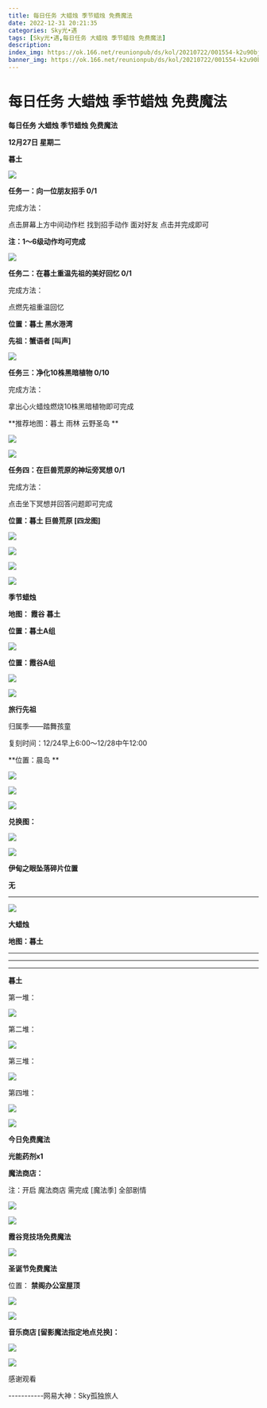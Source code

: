 ```yaml
---
title: 每日任务 大蜡烛 季节蜡烛 免费魔法
date: 2022-12-31 20:21:35
categories: Sky光•遇
tags: [Sky光•遇,每日任务 大蜡烛 季节蜡烛 免费魔法]
description: 
index_img: https://ok.166.net/reunionpub/ds/kol/20210722/001554-k2u90bj7ay.png?imageView&thumbnail=600x0&type=jpg
banner_img: https://ok.166.net/reunionpub/ds/kol/20210722/001554-k2u90bj7ay.png?imageView&thumbnail=600x0&type=jpg
---
```

# 每日任务 大蜡烛 季节蜡烛 免费魔法
**每日任务 大蜡烛 季节蜡烛 免费魔法**

 **12月27日 星期二**

 **暮土**

![](https://img.166.net/reunionpub/ds/kol/20221227/002146-ync8s13lif.jpeg)

 **任务一：向一位朋友招手 0/1**

完成方法：

点击屏幕上方中间动作栏 找到招手动作 面对好友 点击并完成即可

 **注：1～6级动作均可完成**

![](https://img.166.net/reunionpub/ds/kol/20221227/000052-br9o8wgtid.jpeg)

 **任务二：在暮土重温先祖的美好回忆 0/1**

完成方法：

点燃先祖重温回忆

 **位置：暮土 黑水港湾**

 **先祖：蟹语者 [叫声]**

![](https://img.166.net/reunionpub/ds/kol/20221227/001032-0vtzbqw3je.png)

 **任务三：净化10株黑暗植物 0/10**

完成方法：

拿出心火蜡烛燃烧10株黑暗植物即可完成

 **推荐地图：暮土 雨林 云野圣岛  **

![](https://img.166.net/reunionpub/ds/kol/20221227/000408-y09fmsjluw.jpeg)

![](https://img.166.net/reunionpub/ds/kol/20221227/000421-gjktwulq2s.jpeg)

 **任务四：在巨兽荒原的神坛旁冥想 0/1**

完成方法：

点击坐下冥想并回答问题即可完成

 **位置：暮土 巨兽荒原 [四龙图]**

![](https://img.166.net/reunionpub/ds/kol/20221227/000442-z038tmnbv5.jpeg)

![](https://img.166.net/reunionpub/ds/kol/20221227/000450-pkfdbs7jq5.jpeg)

![](https://img.166.net/reunionpub/ds/kol/20221227/000458-kdze81i2ba.jpeg)

![](https://img.166.net/reunionpub/ds/kol/20221130/005912-5mvshq9nf3.png)

 **季节蜡烛**

 **地图： 霞谷 暮土**

 **位置：暮土A组**

![](https://img.166.net/reunionpub/ds/kol/20221226/235748-g29jzk4nbc.jpeg)

 **位置：霞谷A组**

![](https://img.166.net/reunionpub/ds/kol/20221212/234745-gcjyp3f975.png)

![](https://img.166.net/reunionpub/ds/kol/20221018/100256-wzutnocka0.png)

 **旅行先祖**

归属季——踏舞孩童

复刻时间：12/24早上6:00～12/28中午12:00

 **位置：晨岛  **

![](https://img.166.net/reunionpub/ds/kol/20221224/140935-5kqiou9sr1.png)

![](https://img.166.net/reunionpub/ds/kol/20221224/140950-mpir6l28ob.png)

![](https://img.166.net/reunionpub/ds/kol/20221224/141003-f2m7t1gp5z.png)

 **兑换图：**

![](https://img.166.net/reunionpub/ds/kol/20221223/105445-3slcepq8du.png)

 **![](https://img.166.net/reunionpub/ds/kol/20221018/100256-wzutnocka0.png)**

 **伊甸之眼坠落碎片位置**

 **无**

 ****

![](https://img.166.net/reunionpub/ds/kol/20221018/100256-wzutnocka0.png)

**大蜡烛**

 **地图：暮土**

 ****

****

****

**暮土**

第一堆：

![](https://img.166.net/reunionpub/ds/kol/20221227/001739-wy9fkm56q7.jpeg)

第二堆：

![](https://img.166.net/reunionpub/ds/kol/20221227/001750-sru086iajk.jpeg)

第三堆：

![](https://img.166.net/reunionpub/ds/kol/20221227/001759-7as2okvcds.jpeg)

第四堆：

![](https://img.166.net/reunionpub/ds/kol/20221227/001807-d2suechyqa.jpeg)

![](https://img.166.net/reunionpub/ds/kol/20221018/100256-wzutnocka0.png)

 **今日免费魔法**

 **光能药剂x1**

 **魔法商店：**

注：开启 魔法商店 需完成 [魔法季] 全部剧情

![](https://img.166.net/reunionpub/ds/kol/20221018/100559-oibznvdtus.png)

![](https://img.166.net/reunionpub/ds/kol/20221226/235945-j6ic701uzm.png)

 **霞谷竞技场免费魔法**

![](https://img.166.net/reunionpub/ds/kol/20221226/004319-mio0l9bz3s.png)

 **圣诞节免费魔法**

位置： **禁阁办公室屋顶**

![](https://img.166.net/reunionpub/ds/kol/20221224/205730-710lefwq3o.png)

![](https://img.166.net/reunionpub/ds/kol/20221224/205743-fd653rl9ug.png)

 **音乐商店 [留影魔法指定地点兑换]：**

![](https://img.166.net/reunionpub/ds/kol/20221225/234733-cbovltueg3.png)

![](https://img.166.net/reunionpub/ds/kol/20221018/100256-wzutnocka0.png)

感谢观看

\-----------网易大神：Sky孤独旅人

